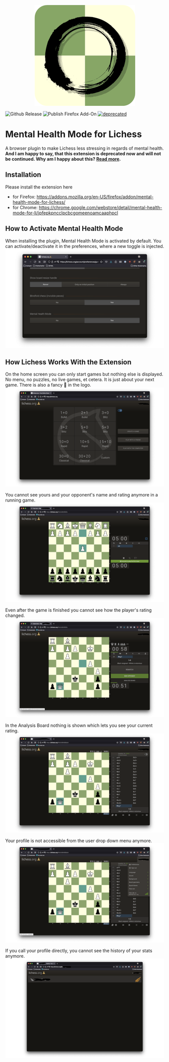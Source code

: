 <p align="center">
  <img src="docs/logo/logo-320x320.png" alt="Logo"/>
</p>

![Github Release](https://github.com/mymindwentblvnk/mental-health-mode-for-lichess/actions/workflows/release-to-github.yml/badge.svg)
![Publish Firefox Add-On](https://github.com/mymindwentblvnk/mental-health-mode-for-lichess/actions/workflows/publish-firefox-addon.yml/badge.svg)
[![deprecated](http://badges.github.io/stability-badges/dist/deprecated.svg)](http://github.com/badges/stability-badges)

#  Mental Health Mode for Lichess
A browser plugin to make Lichess less stressing in regards of mental health. **And I am happy to say, that this extension is deprecated now and will not be continued. Why am I happy about this? [Read more](docs/decprecation/README.md).**

## Installation
Please install the extension here 
* for Firefox: https://addons.mozilla.org/en-US/firefox/addon/mental-health-mode-for-lichess/
* for Chrome: https://chrome.google.com/webstore/detail/mental-health-mode-for-li/jpfepkpncclpcbcgomeenoamcaaphpcl

## How to Activate Mental Health Mode
When installing the plugin, Mental Health Mode is activated by default. You can activate/deactivate it in the preferences, where a new toggle is injected.
![Mental Health Mode toggle](docs/screenshots/screenshot-08.png "Mental Health Mode toggle")

## How Lichess Works With the Extension
On the home screen you can only start games but nothing else is displayed. No menu, no puzzles, no live games, et cetera. It is just about your next game. There is also a fancy 🧘 in the logo.
![Lichess home page with applied Mental Health Mode](docs/screenshots/screenshot-01.png "Lichess home page with applied Mental Health Mode")

You cannot see yours and your opponent's name and rating anymore in a running game.
![Lichess game screen with applied Mental Health Mode](docs/screenshots/screenshot-02.png "Lichess game screen with applied Mental Health Mode")

Even after the game is finished you cannot see how the player's rating changed.
![Lichess game screen with applied Mental Health Mode](docs/screenshots/screenshot-03.png "Lichess game screen with applied Mental Health Mode")

In the Analysis Board nothing is shown which lets you see your current rating.
![Lichess analysis board with applied Mental Health Mode](docs/screenshots/screenshot-04.png "Lichess analysis board with applied Mental Health Mode")


Your profile is not accessible from the user drop down menu anymore.
![Lichess user dropdown menu with applied Mental Health Mode](docs/screenshots/screenshot-05.png "Lichess user dropdown menu with applied Mental Health Mode")

If you call your profile directly, you cannot see the history of your stats anymore. 
![Lichess profile with applied Mental Health Mode](docs/screenshots/screenshot-07.png "Lichess profile with applied Mental Health Mode")
